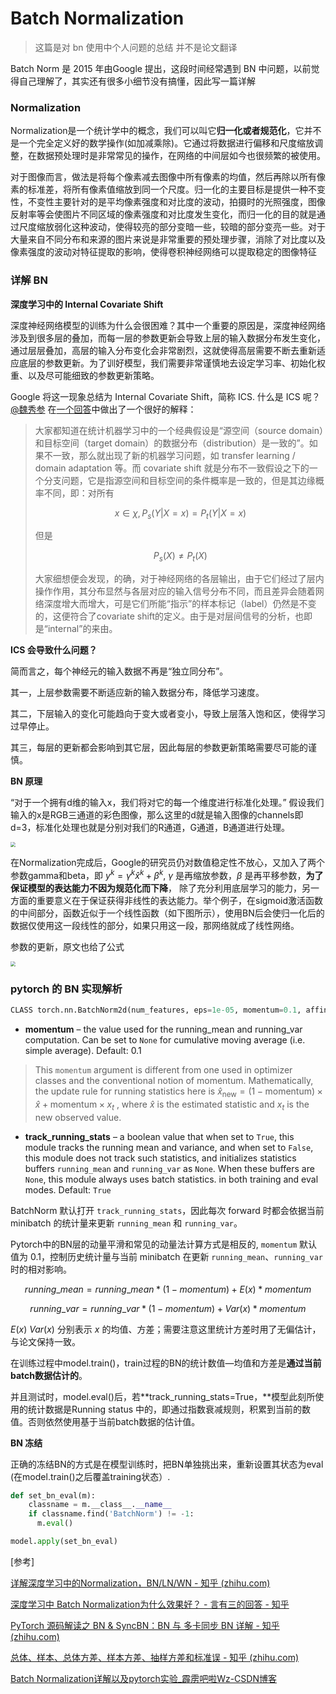 <head>
	<style type="text/css">h1:first-child {display:none;}</style>
	<script type="text/javascript" src="https://gcorejs.cloudflare.com/ajax/libs/mathjax/2.7.7/latest.js?config=TeX-MML-AM_CHTML"></script>
    <script type="text/x-mathjax-config">
        MathJax.Hub.Config({
            tex2jax: {
            skipTags: ['script', 'noscript', 'style', 'textarea', 'pre'],
            inlineMath: [['$','$']]
            }
        });
    </script>
</head>


# Batch Normalization

> 这篇是对 bn 使用中个人问题的总结 并不是论文翻译

Batch Norm 是 2015 年由Google 提出，这段时间经常遇到 BN 中问题，以前觉得自己理解了，其实还有很多小细节没有搞懂，因此写一篇详解

### Normalization

Normalization是一个统计学中的概念，我们可以叫它**归一化或者规范化**，它并不是一个完全定义好的数学操作(如加减乘除)。它通过将数据进行偏移和尺度缩放调整，在数据预处理时是非常常见的操作，在网络的中间层如今也很频繁的被使用。

对于图像而言，做法是将每个像素减去图像中所有像素的均值，然后再除以所有像素的标准差，将所有像素值缩放到同一个尺度。归一化的主要目标是提供一种不变性，不变性主要针对的是平均像素强度和对比度的波动，拍摄时的光照强度，图像反射率等会使图片不同区域的像素强度和对比度发生变化，而归一化的目的就是通过尺度缩放弱化这种波动，使得较亮的部分变暗一些，较暗的部分变亮一些。对于大量来自不同分布和来源的图片来说是非常重要的预处理步骤，消除了对比度以及像素强度的波动对特征提取的影响，使得卷积神经网络可以提取稳定的图像特征

### 详解 BN

**深度学习中的 Internal Covariate Shift**

深度神经网络模型的训练为什么会很困难？其中一个重要的原因是，深度神经网络涉及到很多层的叠加，而每一层的参数更新会导致上层的输入数据分布发生变化，通过层层叠加，高层的输入分布变化会非常剧烈，这就使得高层需要不断去重新适应底层的参数更新。为了训好模型，我们需要非常谨慎地去设定学习率、初始化权重、以及尽可能细致的参数更新策略。

Google 将这一现象总结为 Internal Covariate Shift，简称 ICS. 什么是 ICS 呢？[@魏秀参](https://www.zhihu.com/people/b716bc76c2990cd06dae2f9c1f984e6d) 在[一个回答](https://www.zhihu.com/question/38102762/answer/85238569)中做出了一个很好的解释：

> 大家都知道在统计机器学习中的一个经典假设是“源空间（source domain）和目标空间（target domain）的数据分布（distribution）是一致的”。如果不一致，那么就出现了新的机器学习问题，如 transfer learning / domain adaptation 等。而 covariate shift 就是分布不一致假设之下的一个分支问题，它是指源空间和目标空间的条件概率是一致的，但是其边缘概率不同，即：对所有 
>
> $$x \in \chi, P_s(Y|X=x)=P_t(Y|X=x)$$
>
>  但是​
>
> $$P_s(X)\neq P_t(X)$$
>
>  大家细想便会发现，的确，对于神经网络的各层输出，由于它们经过了层内操作作用，其分布显然与各层对应的输入信号分布不同，而且差异会随着网络深度增大而增大，可是它们所能“指示”的样本标记（label）仍然是不变的，这便符合了covariate shift的定义。由于是对层间信号的分析，也即是“internal”的来由。

**ICS 会导致什么问题？**

简而言之，每个神经元的输入数据不再是“独立同分布”。

其一，上层参数需要不断适应新的输入数据分布，降低学习速度。

其二，下层输入的变化可能趋向于变大或者变小，导致上层落入饱和区，使得学习过早停止。

其三，每层的更新都会影响到其它层，因此每层的参数更新策略需要尽可能的谨慎。

**BN 原理**

“对于一个拥有d维的输入x，我们将对它的每一个维度进行标准化处理。” 假设我们输入的x是RGB三通道的彩色图像，那么这里的d就是输入图像的channels即d=3，标准化处理也就是分别对我们的R通道，G通道，B通道进行处理。

<img src="https://gcore.jsdelivr.net/gh/lblbk/picgo/work/20210517155502.png" style="zoom:50%;" />

在Normalization完成后，Google的研究员仍对数值稳定性不放心，又加入了两个参数gamma和beta，即 $y^k=\gamma^k \hat{x}^k + \beta^k$, $\gamma$ 是再缩放参数，$\beta$ 是再平移参数，**为了保证模型的表达能力不因为规范化而下降**， 除了充分利用底层学习的能力，另一方面的重要意义在于保证获得非线性的表达能力。举个例子，在sigmoid激活函数的中间部分，函数近似于一个线性函数（如下图所示），使用BN后会使归一化后的数据仅使用这一段线性的部分，如果只用这一段，那网络就成了线性网络。

参数的更新，原文也给了公式

<img src="https://gcore.jsdelivr.net/gh/lblbk/picgo/work/20210517160128.png" style="zoom:50%;" />

### pytorch 的 BN 实现解析

```python
CLASS torch.nn.BatchNorm2d(num_features, eps=1e-05, momentum=0.1, affine=True, track_running_stats=True)
```

- **momentum** – the value used for the running_mean and running_var computation. Can be set to `None` for cumulative moving average (i.e. simple average). Default: 0.1

> This `momentum` argument is different from one used in optimizer classes and the conventional notion of momentum. Mathematically, the update rule for running statistics here is $\hat{x}_\text{new} = (1 - \text{momentum}) \times \hat{x} + \text{momentum} \times x_t$ , where $\hat{x}$ is the estimated statistic and $x_t$ is the new observed value.

- **track_running_stats** – a boolean value that when set to `True`, this module tracks the running mean and variance, and when set to `False`, this module does not track such statistics, and initializes statistics buffers `running_mean` and `running_var` as `None`. When these buffers are `None`, this module always uses batch statistics. in both training and eval modes. Default: `True`

BatchNorm 默认打开 `track_running_stats`，因此每次 forward 时都会依据当前 minibatch 的统计量来更新 `running_mean` 和 `running_var`。

Pytorch中的BN层的动量平滑和常见的动量法计算方式是相反的, `momentum` 默认值为 0.1，控制历史统计量与当前 minibatch 在更新 `running_mean`、`running_var` 时的相对影响。

$$running\_mean=running\_mean*(1-momentum)+E(x)*momentum$$

$$running\_var=running\_var*(1-momentum)+Var(x)*momentum$$

$E(x)$ $Var(x)$ 分别表示 $x$ 的均值、方差；需要注意这里统计方差时用了无偏估计，与论文保持一致。

在训练过程中model.train()，train过程的BN的统计数值—均值和方差是**通过当前batch数据估计的**。

并且测试时，model.eval()后，若**track_running_stats=True，**模型此刻所使用的统计数据是Running status 中的，即通过指数衰减规则，积累到当前的数值。否则依然使用基于当前batch数据的估计值。

**BN 冻结**

正确的冻结BN的方式是在模型训练时，把BN单独挑出来，重新设置其状态为eval (在model.train()之后覆盖training状态）.

```python
def set_bn_eval(m):
    classname = m.__class__.__name__
    if classname.find('BatchNorm') != -1:
      m.eval()

model.apply(set_bn_eval)
```



[参考]

[详解深度学习中的Normalization，BN/LN/WN - 知乎 (zhihu.com)](https://zhuanlan.zhihu.com/p/33173246)

[深度学习中 Batch Normalization为什么效果好？ - 言有三的回答 - 知乎](https://www.zhihu.com/question/38102762/answer/607815171)

[PyTorch 源码解读之 BN & SyncBN：BN 与 多卡同步 BN 详解 - 知乎 (zhihu.com)](https://zhuanlan.zhihu.com/p/337732517)

[总体、样本、总体方差、样本方差、抽样方差和标准误 - 知乎 (zhihu.com)](https://zhuanlan.zhihu.com/p/106706044)

[Batch Normalization详解以及pytorch实验_霹雳吧啦Wz-CSDN博客](https://blog.csdn.net/qq_37541097/article/details/104434557)





